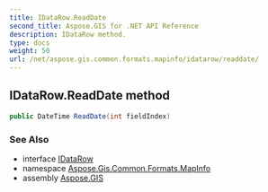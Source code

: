 ```yaml
---
title: IDataRow.ReadDate
second_title: Aspose.GIS for .NET API Reference
description: IDataRow method. 
type: docs
weight: 50
url: /net/aspose.gis.common.formats.mapinfo/idatarow/readdate/
---
```

## IDataRow.ReadDate method

```csharp
public DateTime ReadDate(int fieldIndex)
```

### See Also

* interface [IDataRow](../)
* namespace [Aspose.Gis.Common.Formats.MapInfo](../../idatarow/)
* assembly [Aspose.GIS](../../../)


